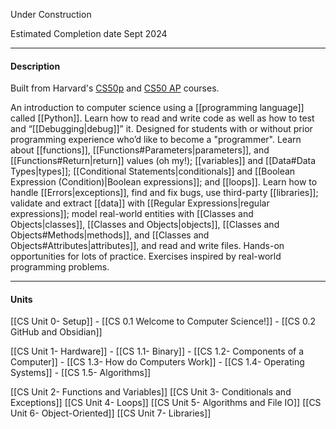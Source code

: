 Under Construction

Estimated Completion date Sept 2024

---
#### **Description**

Built from Harvard's [CS50p](https://cs50.harvard.edu/python/2022/) and [CS50 AP](https://cs50.harvard.edu/ap/2024/curriculum/) courses.

An introduction to computer science using a [[programming language]] called [[Python]]. Learn how to read and write code as well as how to test and “[[Debugging|debug]]” it. Designed for students with or without prior programming experience who’d like to become a "programmer". Learn about [[functions]], [[Functions#Parameters|parameters]], and [[Functions#Return|return]] values (oh my!); [[variables]] and [[Data#Data Types|types]]; [[Conditional Statements|conditionals]] and [[Boolean Expression (Condition)|Boolean expressions]]; and [[loops]]. Learn how to handle [[Errors|exceptions]], find and fix bugs, use third-party [[libraries]]; validate and extract [[data]] with [[Regular Expressions|regular expressions]]; model real-world entities with [[Classes and Objects|classes]], [[Classes and Objects|objects]], [[Classes and Objects#Methods|methods]], and [[Classes and Objects#Attributes|attributes]], and read and write files. Hands-on opportunities for lots of practice. Exercises inspired by real-world programming problems. 

---
#### **Units**

[[CS Unit 0- Setup]]
	- [[CS 0.1 Welcome to Computer Science!]]
	- [[CS 0.2 GitHub and Obsidian]]

[[CS Unit 1- Hardware]]
	- [[CS 1.1- Binary]]
	- [[CS 1.2- Components of a Computer]]
	- [[CS 1.3- How do Computers Work]]
	- [[CS 1.4- Operating Systems]]
	- [[CS 1.5- Algorithms]]
	
[[CS Unit 2- Functions and Variables]]
[[CS Unit 3- Conditionals and Exceptions]]
[[CS Unit 4- Loops]]
[[CS Unit 5- Algorithms and File IO]]
[[CS Unit 6- Object-Oriented]]
[[CS Unit 7- Libraries]]



